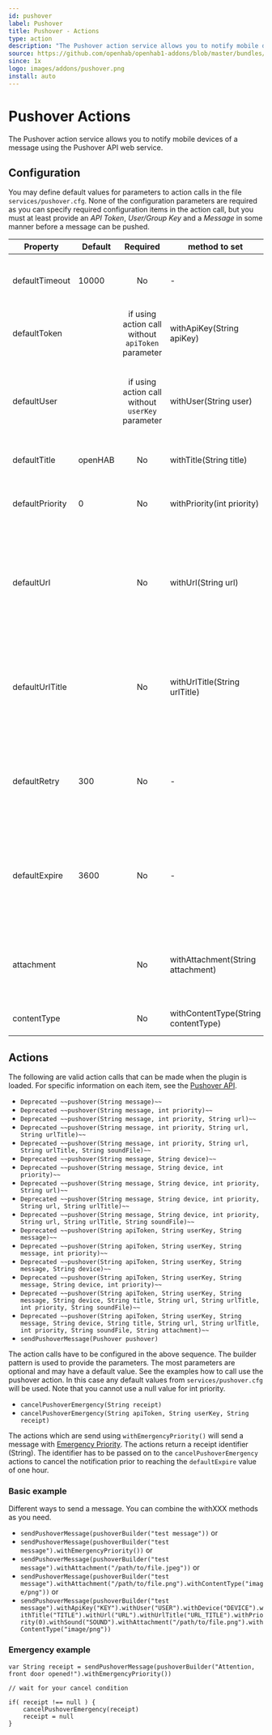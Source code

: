 ```yaml
---
id: pushover
label: Pushover
title: Pushover - Actions
type: action
description: "The Pushover action service allows you to notify mobile devices of a message using the Pushover API web service."
source: https://github.com/openhab/openhab1-addons/blob/master/bundles/action/org.openhab.action.pushover/README.md
since: 1x
logo: images/addons/pushover.png
install: auto
---
```


<!-- Attention authors: Do not edit directly. Please add your changes to the appropriate source repository -->


# Pushover Actions

<AddonLogo/>

The Pushover action service allows you to notify mobile devices of a message using the Pushover API web service.

## Configuration

You may define default values for parameters to action calls in the file `services/pushover.cfg`.
None of the configuration parameters are required as you can specify required configuration items in the action call, but you must at least provide an *API Token*, *User/Group Key* and a *Message* in some manner before a message can be pushed.

| Property        | Default | Required                                          | method to set                       | Description                                                                                                            |
|-----------------|---------|:-------------------------------------------------:|-------------------------------------|------------------------------------------------------------------------------------------------------------------------|
| defaultTimeout  | 10000   | No                                                | -                                   | Timeout in milliseconds for the connection to pushover.net                                                             |
| defaultToken    |         | if using action call without `apiToken` parameter | withApiKey(String apiKey)           | Pushover [API token](https://pushover.net/api) to send to devices                                                      |
| defaultUser     |         | if using action call without `userKey` parameter  | withUser(String user)               | Pushover User or Group key (not e-mail address) of your user (or you) to send to devices.                              |
| defaultTitle    | openHAB | No                                                | withTitle(String title)             | Application title for the notification                                                                                 |
| defaultPriority | 0       | No                                                | withPriority(int priority)          | Priority of the notification, from -2 (low priority) to 2 (high priority)                                              |
| defaultUrl      |         | No                                                | withUrl(String url)                 | URL to attach to the message if not specified in the command. This can be used to trigger actions on the device.       |
| defaultUrlTitle |         | No                                                | withUrlTitle(String urlTitle)       | URL title to attach to the message if not specified in the command. This can be used to trigger actions on the device. |
| defaultRetry    | 300     | No                                                | -                                   | When priority is 2 (high priority), how often (in seconds) should messages be resent                                   |
| defaultExpire   | 3600    | No                                                | -                                   | When priority is 2 (high priority), how long (in seconds) to continue resending messages until acknowledged            |
| attachment      |         | No                                                | withAttachment(String attachment)   | The full path of a JPEG image attachment to be pushed with the message.                                                |
| contentType     |         | No                                                | withContentType(String contentType) | Content type, ie  "image/png"                                                                                          |

## Actions

The following are valid action calls that can be made when the plugin is loaded.
For specific information on each item, see the [Pushover API](https://pushover.net/api).

- `Deprecated ~~pushover(String message)~~`
- `Deprecated ~~pushover(String message, int priority)~~`
- `Deprecated ~~pushover(String message, int priority, String url)~~`
- `Deprecated ~~pushover(String message, int priority, String url, String urlTitle)~~`
- `Deprecated ~~pushover(String message, int priority, String url, String urlTitle, String soundFile)~~`
- `Deprecated ~~pushover(String message, String device)~~`
- `Deprecated ~~pushover(String message, String device, int priority)~~`
- `Deprecated ~~pushover(String message, String device, int priority, String url)~~`
- `Deprecated ~~pushover(String message, String device, int priority, String url, String urlTitle)~~`
- `Deprecated ~~pushover(String message, String device, int priority, String url, String urlTitle, String soundFile)~~`
- `Deprecated ~~pushover(String apiToken, String userKey, String message)~~`
- `Deprecated ~~pushover(String apiToken, String userKey, String message, int priority)~~`
- `Deprecated ~~pushover(String apiToken, String userKey, String message, String device)~~`
- `Deprecated ~~pushover(String apiToken, String userKey, String message, String device, int priority)~~`
- `Deprecated ~~pushover(String apiToken, String userKey, String message, String device, String title, String url, String urlTitle, int priority, String soundFile)~~`
- `Deprecated ~~pushover(String apiToken, String userKey, String message, String device, String title, String url, String urlTitle, int priority, String soundFile, String attachment)~~`
- `sendPushoverMessage(Pushover pushover)`

The action calls have to be configured in the above sequence. The builder pattern is used to provide the parameters. The most parameters are optional and may have a default value. See the examples how to call use the pushover action.
In this case any default values from `services/pushover.cfg` will be used.
Note that you cannot use a null value for int priority.


- `cancelPushoverEmergency(String receipt)`
- `cancelPushoverEmergency(String apiToken, String userKey, String receipt)`

The actions which are send using `withEmergencyPriority()` will send a message with [Emergency Priority](https://pushover.net/api#priority).
The actions return a receipt identifier (String).
The identifier has to be passed on to the `cancelPushoverEmergency` actions to cancel the notification prior to reaching the `defaultExpire` value of one hour.

### Basic example

Different ways to send a message. You can combine the withXXX methods as you need.

- `sendPushoverMessage(pushoverBuilder("test message"))` or
- `sendPushoverMessage(pushoverBuilder("test message").withEmergencyPriority())` or
- `sendPushoverMessage(pushoverBuilder("test message").withAttachment("/path/to/file.jpeg"))` or
- `sendPushoverMessage(pushoverBuilder("test message").withAttachment("/path/to/file.png").withContentType("image/png"))` or
- `sendPushoverMessage(pushoverBuilder("test message").withApiKey("KEY").withUser("USER").withDevice("DEVICE").withTitle("TITLE").withUrl("URL").withUrlTitle("URL_TITLE").withPriority(0).withSound("SOUND").withAttachment("/path/to/file.png").withContentType("image/png"))`

### Emergency example

```
var String receipt = sendPushoverMessage(pushoverBuilder("Attention, front door opened!").withEmergencyPriority())

// wait for your cancel condition

if( receipt !== null ) {
    cancelPushoverEmergency(receipt)
    receipt = null
}
```

<DocPreviousVersions/>
<EditPageLink/>
